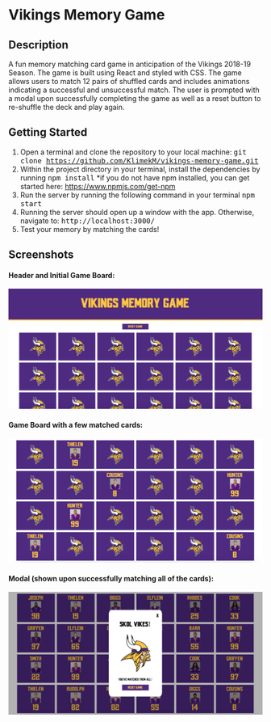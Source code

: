 # Vikings Memory Game

## Description
A fun memory matching card game in anticipation of the Vikings 2018-19 Season. The game is built using React and styled with CSS. The game allows users to match 12 pairs of shuffled cards and includes animations indicating a successful and unsuccessful match. The user is prompted with a modal upon successfully completing the game as well as a reset button to re-shuffle the deck and play again.

## Getting Started
1. Open a terminal and clone the repository to your local machine: <tt>git clone https://github.com/KlimekM/vikings-memory-game.git</tt>
2. Within the project directory in your terminal, install the dependencies by running <tt>npm install</tt> *if you do not have npm installed, you can get started here: https://www.npmjs.com/get-npm
3. Run the server by running the following command in your terminal <tt>npm start</tt>
4. Running the server should open up a window with the app. Otherwise, navigate to: <tt>http://localhost:3000/</tt>
5. Test your memory by matching the cards!

## Screenshots

#### Header and Initial Game Board:
![game start](images/game-start.png)

#### Game Board with a few matched cards:
![game playing](images/game-playing.png)

#### Modal (shown upon successfully matching all of the cards):
![game won](images/game-won.png)